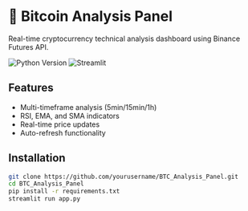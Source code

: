 # 🚀 Bitcoin Analysis Panel

Real-time cryptocurrency technical analysis dashboard using Binance Futures API.

![Python Version](https://img.shields.io/badge/Python-3.8%2B-blue)
![Streamlit](https://img.shields.io/badge/Streamlit-1.22.0-FF4B4B)

## Features
- Multi-timeframe analysis (5min/15min/1h)
- RSI, EMA, and SMA indicators
- Real-time price updates
- Auto-refresh functionality

## Installation
```bash
git clone https://github.com/yourusername/BTC_Analysis_Panel.git
cd BTC_Analysis_Panel
pip install -r requirements.txt
streamlit run app.py
